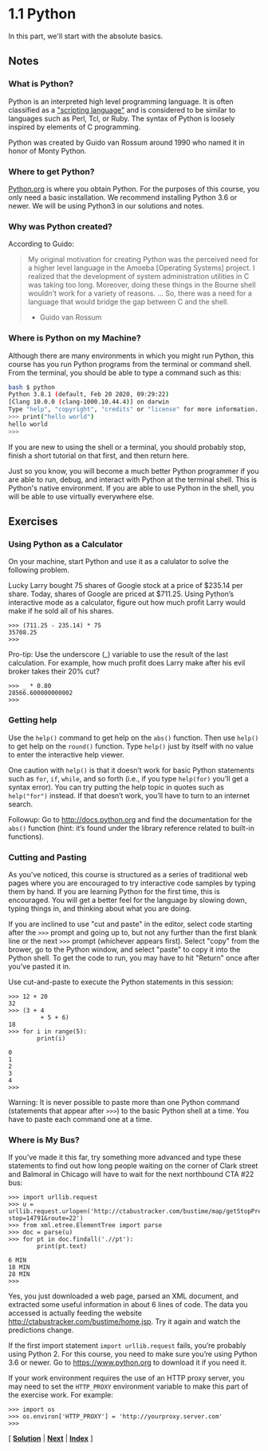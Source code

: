 # 1.1 Python

In this part, we'll start with the absolute basics.

## Notes

### What is Python?

Python is an interpreted high level programming language.  It is often classified as a
["scripting language"](https://en.wikipedia.org/wiki/Scripting_language) and 
is considered to be similar to languages such as Perl, Tcl, or Ruby.  The syntax
of Python is loosely inspired by elements of C programming.

Python was created by Guido van Rossum around 1990 who named it in honor of Monty Python.

### Where to get Python?

[Python.org](https://www.python.org/) is where you obtain Python.  For the purposes of this course, you
only need a basic installation.  We recommend installing Python 3.6 or newer.  We will be using Python3 in
our solutions and notes.

### Why was Python created?

According to Guido:

> My original motivation for creating Python was the perceived need
> for a higher level language in the Amoeba [Operating Systems]
> project. I realized that the development of system administration
> utilities in C was taking too long. Moreover, doing these things in
> the Bourne shell wouldn't work for a variety of reasons. ... So,
> there was a need for a language that would bridge the gap between C
> and the shell.
>
> - Guido van Rossum

### Where is Python on my Machine?

Although there are many environments in which you might run Python,
this course has you run Python programs from the terminal or command
shell. From the terminal, you should be able to type a command such as
this:

```bash
bash $ python
Python 3.8.1 (default, Feb 20 2020, 09:29:22) 
[Clang 10.0.0 (clang-1000.10.44.4)] on darwin
Type "help", "copyright", "credits" or "license" for more information.
>>> print("hello world")
hello world
>>> 
```

If you are new to using the shell or a terminal, you should probably
stop, finish a short tutorial on that first, and then return here.

Just so you know, you will become a much better Python programmer if
you are able to run, debug, and interact with Python at the terminal
shell.  This is Python's native environment.  If you are able to use
Python in the shell, you will be able to use virtually everywhere
else.

## Exercises

### Using Python as a Calculator

On your machine, start Python and use it as a calulator to solve the
following problem.

Lucky Larry bought 75 shares of Google stock at a price of $235.14 per
share. Today, shares of Google are priced at $711.25. Using Python’s
interactive mode as a calculator, figure out how much profit Larry would
make if he sold all of his shares.

```pycon
>>> (711.25 - 235.14) * 75
35708.25
>>>
```

Pro-tip: Use the underscore (\_) variable to use the result of the last
calculation. For example, how much profit does Larry make after his evil
broker takes their 20% cut?

```pycon
>>> _ * 0.80
28566.600000000002
>>>
```

### Getting help

Use the `help()` command to get help on the `abs()` function. Then use
`help()` to get help on the `round()` function. Type `help()` just by
itself with no value to enter the interactive help viewer.

One caution with `help()` is that it doesn’t work for basic Python
statements such as `for`, `if`, `while`, and so forth (i.e., if you type
`help(for)` you’ll get a syntax error). You can try putting the help
topic in quotes such as `help("for")` instead. If that doesn’t work,
you’ll have to turn to an internet search.

Followup: Go to <http://docs.python.org> and find the documentation for
the `abs()` function (hint: it’s found under the library reference
related to built-in functions).

### Cutting and Pasting

As you've noticed, this course is structured as a series of traditional
web pages where you are encouraged to try interactive code samples by typing them
by hand.  If you are learning Python for the first time, this is encouraged.
You will get a better feel for the language by slowing down, typing things in,
and thinking about what you are doing. 

If you are inclined to use "cut and paste" in the editor, select code
starting after the `>>>` prompt and going up to, but not any further
than the first blank line or the next `>>>` prompt (whichever appears
first). Select "copy" from the brower, go to the Python window, and
select "paste" to copy it into the Python shell. To get the code to
run, you may have to hit "Return" once after you’ve pasted it in.

Use cut-and-paste to execute the Python statements in this session:

```pycon
>>> 12 + 20
32
>>> (3 + 4
         + 5 + 6)
18
>>> for i in range(5):
        print(i)

0
1
2
3
4
>>>
```

Warning: It is never possible to paste more than one Python command
(statements that appear after `>>>`) to the basic Python shell at a
time. You have to paste each command one at a time.

### Where is My Bus?

If you’ve made it this far, try something more advanced and type these
statements to find out how long people waiting on the corner of Clark
street and Balmoral in Chicago will have to wait for the next
northbound CTA \#22 bus:

```pycon
>>> import urllib.request
>>> u = urllib.request.urlopen('http://ctabustracker.com/bustime/map/getStopPredictions.jsp?stop=14791&route=22')
>>> from xml.etree.ElementTree import parse
>>> doc = parse(u)
>>> for pt in doc.findall('.//pt'):
        print(pt.text)

6 MIN
18 MIN
28 MIN
>>>
```

Yes, you just downloaded a web page, parsed an XML document, and
extracted some useful information in about 6 lines of code. The data
you accessed is actually feeding the website
<http://ctabustracker.com/bustime/home.jsp>. Try it again and watch
the predictions change.

If the first import statement `import urllib.request` fails, you’re
probably using Python 2. For this course, you need to make sure you’re
using Python 3.6 or newer. Go to <https://www.python.org> to download
it if you need it.

If your work environment requires the use of an HTTP proxy server, you may need
to set the `HTTP_PROXY` environment variable to make this part of the
exercise work. For example:

```pycon
>>> import os
>>> os.environ['HTTP_PROXY'] = 'http://yourproxy.server.com'
>>>
```

\[ **[Solution](soln1_1.html)** | **[Next](ex1_2.html)** |
**[Index](index.html)** \]

